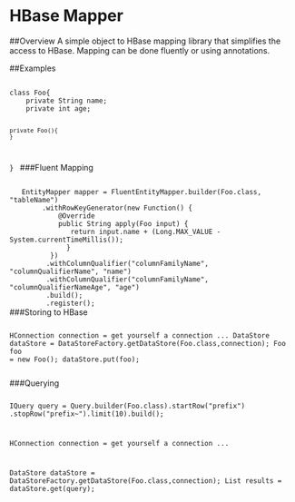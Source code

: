 # HBase Mapper
##Overview
A simple object to HBase mapping library that simplifies the
access to HBase. Mapping can be done fluently or using annotations.

##Examples

<code>
class Foo{
    private String name;
    private int age;

    private Foo(){
    }
}
</code>
###Fluent Mapping

<code>
   EntityMapper<Foo> mapper = FluentEntityMapper.builder(Foo.class, "tableName")
        .withRowKeyGenerator(new Function<Foo, String>() {
            @Override
            public String apply(Foo input) {
               return input.name + (Long.MAX_VALUE - System.currentTimeMillis());
              }
          })
         .withColumnQualifier("columnFamilyName", "columnQualifierName", "name")
         .withColumnQualifier("columnFamilyName", "columnQualifierNameAge", "age")
         .build();
         .register();
</code>
###Storing to HBase
<code>

 HConnection connection = get yourself a connection ...
 DataStore<Foo> dataStore = DataStoreFactory.getDataStore(Foo.class,connection);
 Foo foo = new Foo();
 dataStore.put(foo);

</code>
###Querying

<code>

IQuery<Foo> query =  Query.builder(Foo.class).startRow("prefix")
.stopRow("prefix~").limit(10).build();

 HConnection connection = get yourself a connection ...

 DataStore<Foo> dataStore = DataStoreFactory.getDataStore(Foo.class,connection);
 List<Foo> results = dataStore.get(query);

</code>


